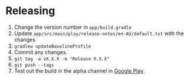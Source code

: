 Releasing
=========

1. Change the version number in `app/build.gradle`
2. Update `app/src/main/play/release-notes/en-AU/default.txt` with the changes
3. `gradlew updateBaselineProfile`
4. Commit any changes.
5. `git tag -a vX.X.X -m "Release X.X.X"`
6. `git push --tags`
7. Test out the build in the alpha channel in [Google Play](https://play.google.com/apps/publish/).
